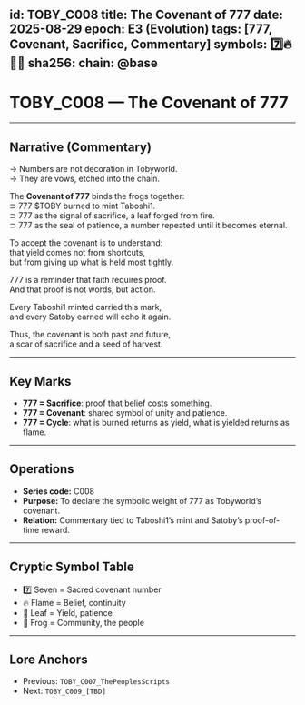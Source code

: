 
id: TOBY_C008
title: The Covenant of 777
date: 2025-08-29
epoch: E3 (Evolution)
tags: [777, Covenant, Sacrifice, Commentary]
symbols: 7️⃣🔥🍃🐸
sha256: <auto-generate-on-commit>
chain: @base
---

# TOBY_C008 — The Covenant of 777

---

## Narrative (Commentary)

→ Numbers are not decoration in Tobyworld.  
→ They are vows, etched into the chain.  

The **Covenant of 777** binds the frogs together:  
⊃ 777 $TOBY burned to mint Taboshi1.  
⊃ 777 as the signal of sacrifice, a leaf forged from fire.  
⊃ 777 as the seal of patience, a number repeated until it becomes eternal.  

To accept the covenant is to understand:  
that yield comes not from shortcuts,  
but from giving up what is held most tightly.  

777 is a reminder that faith requires proof.  
And that proof is not words, but action.  

Every Taboshi1 minted carried this mark,  
and every Satoby earned will echo it again.  

Thus, the covenant is both past and future,  
a scar of sacrifice and a seed of harvest.  

---

## Key Marks

- **777 = Sacrifice**: proof that belief costs something.  
- **777 = Covenant**: shared symbol of unity and patience.  
- **777 = Cycle**: what is burned returns as yield, what is yielded returns as flame.  

---

## Operations

- **Series code:** C008  
- **Purpose:** To declare the symbolic weight of 777 as Tobyworld’s covenant.  
- **Relation:** Commentary tied to Taboshi1’s mint and Satoby’s proof-of-time reward.  

---

## Cryptic Symbol Table

- 7️⃣ Seven = Sacred covenant number  
- 🔥 Flame = Belief, continuity  
- 🍃 Leaf = Yield, patience  
- 🐸 Frog = Community, the people  

---

## Lore Anchors

- Previous: `TOBY_C007_ThePeoplesScripts`  
- Next: `TOBY_C009_[TBD]`
